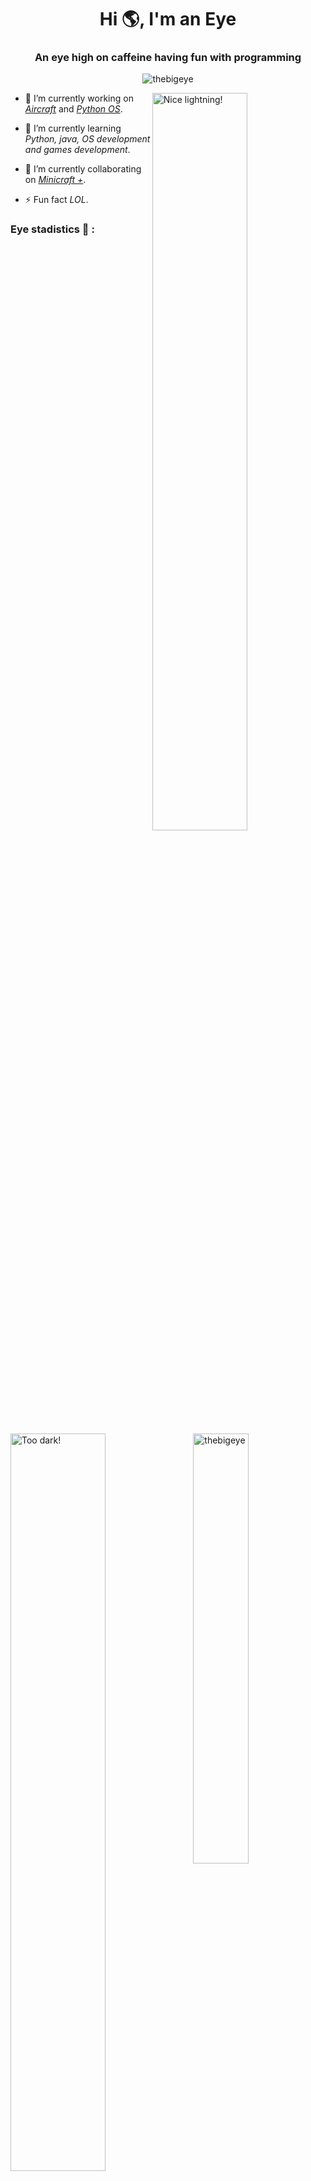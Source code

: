 <h1 align="center">Hi 🌎, I'm an Eye</h1>
<h3 align="center">An eye high on caffeine having fun with programming</h3>


<p align="center"> <img src="https://komarev.com/ghpvc/?username=thebigeye&label=Profile%20views&color=0d1117&style=flat" alt="thebigeye" /> </p>


<!-- Light or dark according to the github theme that the user has when viewing it -->
<a href="https://github.com/TheBigEye#gh-light-mode-only">
  <img width="55%" align="right" src="https://user-images.githubusercontent.com/63316583/156903215-564cb337-d540-4db2-b370-68c2717e3926.svg?theme=light" alt="Nice lightning!" />
</a>

<a href="https://github.com/TheBigEye#gh-dark-mode-only">
  <img width="55%" align="left" src="https://user-images.githubusercontent.com/63316583/156903186-2455f5f8-4f2c-444d-9ee0-2cb0fa46a698.svg?theme=dark" alt="Too dark!" />
</a>

<!-- --------------------------------------------------------------------------------------------------------------------------------------------------------------------- -->
- 🔭 I’m currently working on *[Aircraft](https://github.com/TheBigEye/Aircraft)* and *[Python OS](https://github.com/TheBigEye/Python-OS)*.

- 🌱 I’m currently learning *Python, java, OS development and games development*.

- 👯 I’m currently collaborating on *[Minicraft +](https://github.com/MinicraftPlus/minicraft-plus-revived)*.

- ⚡ Fun fact *LOL*.

<h3 align="left">Eye stadistics 👀 :</h3>
<p align="left">
</p>

<!-- --------------------------------------------------------------------------------------------------------------------------------------------------------------------- -->

<a href="https://github.com/TheBigEye#gh-light-mode-only">
  <img width="42%" align="right" src="https://github-readme-stats.vercel.app/api/top-langs?username=thebigeye&show_icons=true&locale=en&layout=compact&theme=light&hide_border=true&langs_count=6" alt="thebigeye" />
</a>
<a href="https://github.com/TheBigEye#gh-dark-mode-only">
  <img width="42%" align="right" src="https://github-readme-stats.vercel.app/api/top-langs?username=thebigeye&show_icons=true&locale=en&layout=compact&bg_color=0d1117&hide_border=true&langs_count=6" alt="thebigeye" />
</a>

<a href="https://github.com/TheBigEye#gh-light-mode-only">
  <img width="50%" align="center" src="https://github-readme-stats.vercel.app/api?username=thebigeye&show_icons=true&locale=en&theme=light&hide_border=true" alt="thebigeye" />
</a>
<a href="https://github.com/TheBigEye#gh-dark-mode-only">
  <img width="50%" align="center" src="https://github-readme-stats.vercel.app/api?username=thebigeye&show_icons=true&locale=en&bg_color=0d1117&hide_border=true" alt="thebigeye" />
</a>

<!-- ------------------------------------------------------------------------------- END --------------------------------------------------------------------------------- -->













